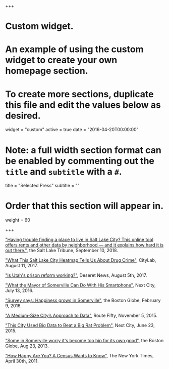 +++
# Custom widget.
# An example of using the custom widget to create your own homepage section.
# To create more sections, duplicate this file and edit the values below as desired.
widget = "custom"
active = true
date = "2016-04-20T00:00:00"

# Note: a full width section format can be enabled by commenting out the `title` and `subtitle` with a `#`.
title = "Selected Press"
subtitle = ""

# Order that this section will appear in.
weight = 60

+++

["Having trouble finding a place to live in Salt Lake City? This online tool offers rents and other data by neighborhood — and it explains how hard it is out there."](https://www.sltrib.com/news/2018/09/09/having-trouble-finding/), the Salt Lake Tribune, September 10, 2018.

["What This Salt Lake City Heatmap Tells Us About Drug Crime"](https://www.citylab.com/equity/2017/08/what-this-map-of-salt-lake-citys-drug-hotspot-really-show/536214/), CityLab, August 11, 2017.

["Is Utah's prison reform working?"](http://www.deseretnews.com/article/865686173/Is-Utahs-prison-reform-working.html), Deseret News, August 5th, 2017.

["What the Mayor of Somerville Can Do With His Smartphone"](https://nextcity.org/daily/entry/mayor-somerville-smartphone-data-open-gov), Next City, July 13, 2016.

["Survey says: Happiness grows in Somerville"](https://www.bostonglobe.com/metro/regionals/north/2016/02/09/survey-says-happiness-grows-somerville/gRVG7rbqhNGFki8OcrSmLI/story.html), the Boston Globe, February 9, 2016.

["A Medium-Size City’s Approach to Data"](http://www.routefifty.com/2015/11/somerville-massachusetts-stat-program/123465/), Route Fifty, November 5, 2015.

["This City Used Big Data to Beat a Big Rat Problem"](http://nextcity.org/daily/entry/rat-problem-cities-big-data-solution-somerville-mass), Next City, June 23, 2015.

["Some in Somerville worry it's become too hip for its own good"](http://www.bostonglobe.com/lifestyle/style/2013/08/22/some-somerville-worry-become-too-hip-for-its-own-good/Ibas2h5Q5p9MTl82qQ2OwK/story.html), the Boston Globe, Aug 23, 2013.

[“How Happy Are You? A Census Wants to Know”](http://www.nytimes.com/2011/05/01/us/01happiness.html?pagewanted=all&_r=0), The New York Times, April 30th, 2011.
  
